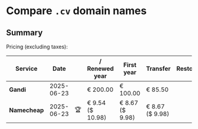 # Compare `.cv` domain names

## Summary

Pricing (excluding taxes):

| Service | Date |  | / Renewed year | First year | Transfer | Restoration |
|--|--|--|--|--|--|--|
| **Gandi** | 2025-06-23 |  | € 200.00 | € 100.00 | € 85.50 |  |
| **Namecheap** | 2025-06-23 | 🏆 | € 9.54<br>($ 10.98) | € 8.67<br>($ 9.98) | € 8.67<br>($ 9.98) |  |
